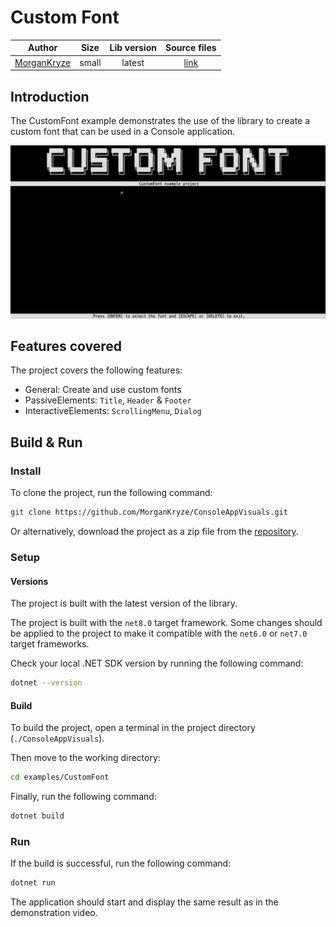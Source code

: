 # Custom Font

|                    Author                     | Size  | Lib version |                                      Source files                                      |
| :-------------------------------------------: | :---: | :---------: | :------------------------------------------------------------------------------------: |
| [MorganKryze](https://github.com/MorganKryze) | small |   latest    | [link](https://github.com/MorganKryze/ConsoleAppVisuals/blob/main/examples/CustomFont) |

## Introduction

The CustomFont example demonstrates the use of the library to create a custom font that can be used in a Console application.

![Demo](../assets/vid/gif/examples/custom_font.gif)

## Features covered

The project covers the following features:

- General: Create and use custom fonts
- PassiveElements: `Title`, `Header` & `Footer`
- InteractiveElements: `ScrollingMenu`, `Dialog`

## Build & Run

### Install

To clone the project, run the following command:

```bash
git clone https://github.com/MorganKryze/ConsoleAppVisuals.git
```

Or alternatively, download the project as a zip file from the [repository](https://github.com/MorganKryze/ConsoleAppVisuals).

### Setup

#### Versions

The project is built with the latest version of the library.

The project is built with the `net8.0` target framework. Some changes should be applied to the project to make it compatible with the `net6.0` or `net7.0` target frameworks.

Check your local .NET SDK version by running the following command:

```bash
dotnet --version
```

#### Build

To build the project, open a terminal in the project directory (`./ConsoleAppVisuals`).

Then move to the working directory:

```bash
cd examples/CustomFont
```

Finally, run the following command:

```bash
dotnet build
```

### Run

If the build is successful, run the following command:

```bash
dotnet run
```

The application should start and display the same result as in the demonstration video.
